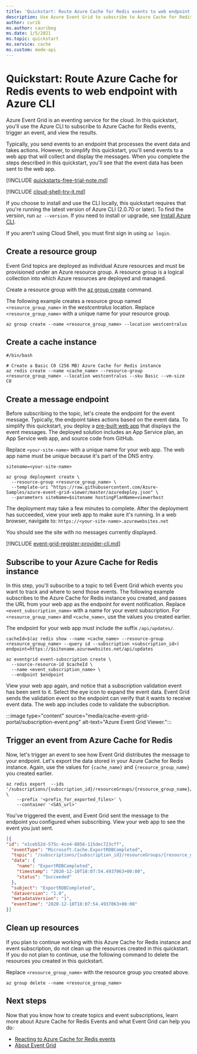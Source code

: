 ```yaml
---
title: 'Quickstart: Route Azure Cache for Redis events to web endpoint with Azure CLI'
description: Use Azure Event Grid to subscribe to Azure Cache for Redis events, trigger an event, and view the results.
author: curib
ms.author: cauribeg
ms.date: 1/5/2021
ms.topic: quickstart
ms.service: cache
ms.custom: mode-api
---
```


# Quickstart: Route Azure Cache for Redis events to web endpoint with Azure CLI

Azure Event Grid is an eventing service for the cloud. In this quickstart, you'll use the Azure CLI to subscribe to Azure Cache for Redis events, trigger an event, and view the results.

Typically, you send events to an endpoint that processes the event data and takes actions. However, to simplify this quickstart, you'll send events to a web app that will collect and display the messages. When you complete the steps described in this quickstart, you'll see that the event data has been sent to the web app.

[!INCLUDE [quickstarts-free-trial-note.md](../../includes/quickstarts-free-trial-note.md)]

[!INCLUDE [cloud-shell-try-it.md](../../includes/cloud-shell-try-it.md)]

If you choose to install and use the CLI locally, this quickstart requires that you're running the latest version of Azure CLI (2.0.70 or later). To find the version, run `az --version`. If you need to install or upgrade, see [Install Azure CLI](/cli/azure/install-azure-cli).

If you aren't using Cloud Shell, you must first sign in using `az login`.

## Create a resource group

Event Grid topics are deployed as individual Azure resources and must be provisioned under an Azure resource group. A resource group is a logical collection into which Azure resources are deployed and managed.

Create a resource group with the [az group create](/cli/azure/group) command. 

The following example creates a resource group named `<resource_group_name>` in the *westcentralus* location.  Replace `<resource_group_name>` with a unique name for your resource group.

```azurecli-interactive
az group create --name <resource_group_name> --location westcentralus
```

## Create a cache instance

```azurecli-interactive
#/bin/bash

# Create a Basic C0 (256 MB) Azure Cache for Redis instance
az redis create --name <cache_name> --resource-group <resource_group_name> --location westcentralus --sku Basic --vm-size C0
```


## Create a message endpoint

Before subscribing to the topic, let's create the endpoint for the event message. Typically, the endpoint takes actions based on the event data. To simplify this quickstart, you deploy a [pre-built web app](https://github.com/Azure-Samples/azure-event-grid-viewer) that displays the event messages. The deployed solution includes an App Service plan, an App Service web app, and source code from GitHub.

Replace `<your-site-name>` with a unique name for your web app. The web app name must be unique because it's part of the DNS entry.

```azurecli-interactive
sitename=<your-site-name>

az group deployment create \
  --resource-group <resource_group_name> \
  --template-uri "https://raw.githubusercontent.com/Azure-Samples/azure-event-grid-viewer/master/azuredeploy.json" \
  --parameters siteName=$sitename hostingPlanName=viewerhost
```

The deployment may take a few minutes to complete. After the deployment has succeeded, view your web app to make sure it's running. In a web browser, navigate to: `https://<your-site-name>.azurewebsites.net`

You should see the site with no messages currently displayed.

[!INCLUDE [event-grid-register-provider-cli.md](../../includes/event-grid-register-provider-cli.md)]

## Subscribe to your Azure Cache for Redis instance

In this step, you'll subscribe to a topic to tell Event Grid which events you want to track and where to send those events. The following example subscribes to the Azure Cache for Redis instance you created, and passes the URL from your web app as the endpoint for event notification. Replace `<event_subscription_name>` with a name for your event subscription. For `<resource_group_name>` and `<cache_name>`, use the values you created earlier.

The endpoint for your web app must include the suffix `/api/updates/`.

```azurecli-interactive
cacheId=$(az redis show --name <cache_name> --resource-group <resource_group_name> --query id --subscription <subscription_id>)
endpoint=https://$sitename.azurewebsites.net/api/updates

az eventgrid event-subscription create \
  --source-resource-id $cacheId \
  --name <event_subscription_name> \
  --endpoint $endpoint
```

View your web app again, and notice that a subscription validation event has been sent to it. Select the eye icon to expand the event data. Event Grid sends the validation event so the endpoint can verify that it wants to receive event data. The web app includes code to validate the subscription.

  :::image type="content" source="media/cache-event-grid-portal/subscription-event.png" alt-text="Azure Event Grid Viewer.":::

## Trigger an event from Azure Cache for Redis

Now, let's trigger an event to see how Event Grid distributes the message to your endpoint. Let's export the data stored in your Azure Cache for Redis instance. Again, use the values for `{cache_name}` and `{resource_group_name}` you created earlier.

```azurecli-interactive
az redis export  --ids '/subscriptions/{subscription_id}/resourceGroups/{resource_group_name}/providers/Microsoft.Cache/Redis/{cache_name}' \
    --prefix '<prefix_for_exported_files>' \
    --container '<SAS_url>'  
```

You've triggered the event, and Event Grid sent the message to the endpoint you configured when subscribing. View your web app to see the event you just sent.


```json
[{
"id": "e1ceb52d-575c-4ce4-8056-115dec723cff",
  "eventType": "Microsoft.Cache.ExportRDBCompleted",
  "topic": "/subscriptions/{subscription_id}/resourceGroups/{resource_group_name}/providers/Microsoft.Cache/Redis/{cache_name}",
  "data": {
    "name": "ExportRDBCompleted",
    "timestamp": "2020-12-10T18:07:54.4937063+00:00",
    "status": "Succeeded"
  },
  "subject": "ExportRDBCompleted",
  "dataversion": "1.0",
  "metadataVersion": "1",
  "eventTime": "2020-12-10T18:07:54.4937063+00:00"
}]

```

## Clean up resources
If you plan to continue working with this Azure Cache for Redis instance and event subscription, do not clean up the resources created in this quickstart. If you do not plan to continue, use the following command to delete the resources you created in this quickstart.

Replace `<resource_group_name>` with the resource group you created above.

```azurecli-interactive
az group delete --name <resource_group_name>
```

## Next steps

Now that you know how to create topics and event subscriptions, learn more about Azure Cache for Redis Events and what Event Grid can help you do:

- [Reacting to Azure Cache for Redis events](cache-event-grid.md)
- [About Event Grid](../event-grid/overview.md)

